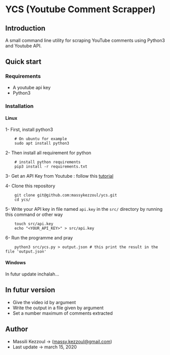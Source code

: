 # YCS (Youtube Comment Scrapper)

## Introduction

A small command line utility for scraping YouTube comments using Python3 and Youtube API.

## Quick start

### Requirements

- A youtube api key
- Python3

### Installation

#### Linux

1- First, install python3

```
    # On ubuntu for example
    sudo apt install python3
```

2- Then install all requirement for python

```
    # install python requirements
    pip3 install -r requirements.txt
```

3- Get an API Key from Youtube : follow this [tutorial](https://www.youtube.com/watch?v=pP4zvduVAqo)

4- Clone this repository 
```
    git clone git@github.com:massykezzoul/ycs.git
    cd ycs/
```

5- Write your API key in file named `api.key` in the `src/` directory by running this command or other way
```
    touch src/api.key
    echo "<YOUR_API_KEY>" > src/api.key
```

6- Run the programme and pray
```
    python3 src/ycs.py > output.json # this print the result in the file 'output.json'
```

#### Windows

In futur update inchalah...

## In futur version

- Give the video id by argument
- Write the output in a file given by argument
- Set a number maximum of comments extracted

## Author

* Massili Kezzoul -> (massy.kezzoul@gmail.com)
* Last update     -> march 15, 2020